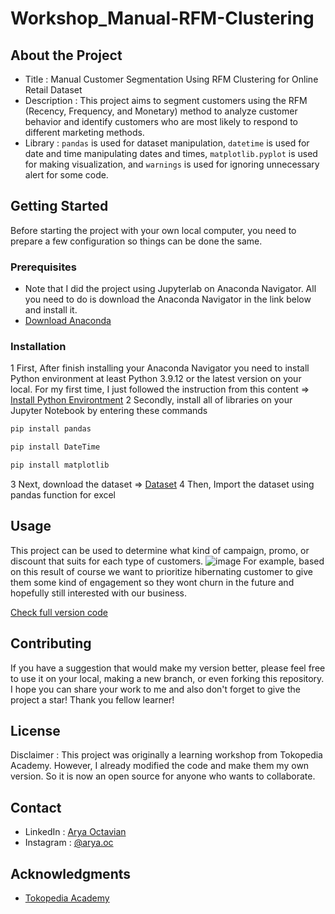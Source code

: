 # Workshop_Manual-RFM-Clustering

## About the Project

* Title : Manual Customer Segmentation Using RFM Clustering for Online Retail Dataset
* Description : This project aims to segment customers using the RFM (Recency, Frequency, and Monetary) method to analyze customer behavior and identify customers who are most likely to respond to different marketing methods.
* Library : `pandas` is used for dataset manipulation, `datetime` is used for date and time manipulating dates and times, `matplotlib.pyplot` is used for making visualization, and `warnings` is used for ignoring unnecessary alert for some code.

## Getting Started
Before starting the project with your own local computer, you need to prepare a few configuration so things can be done the same.

### Prerequisites
* Note that I did the project using Jupyterlab on Anaconda Navigator. All you need to do is download the Anaconda Navigator in the link below and install it.
* [Download Anaconda](https://www.anaconda.com/products/distribution)
 
### Installation
1 First, After finish installing your Anaconda Navigator you need to install Python environment at least Python 3.9.12 or the latest version on your local. For my first time, I just followed the instruction from this content => [Install Python Environtment](https://www.youtube.com/watch?v=5mDYijMfSzs) 
2 Secondly, install all of libraries on your Jupyter Notebook by entering these commands
```sh
pip install pandas
```
```sh
pip install DateTime
```
```sh
pip install matplotlib
```
3 Next, download the dataset => [Dataset](https://github.com/aryaoctav/Workshop_Manual-RFM-Clustering/blob/main/Online%20Retail.xlsx)
4 Then, Import the dataset using pandas function for excel

## Usage
This project can be used to determine what kind of campaign, promo, or discount that suits for each type of customers.
![image](https://user-images.githubusercontent.com/105413896/208016762-2f59e0e3-e7dc-433f-9560-c9040e91e236.png)
For example, based on this result of course we want to prioritize hibernating customer to give them some kind of engagement so they wont churn in the future and hopefully still interested with our business.

[Check full version code](https://github.com/aryaoctav/Workshop_Manual-RFM-Clustering/blob/main/RFM%20Workshop_Arya.ipynb)

## Contributing

If you have a suggestion that would make my version better, please feel free to use it on your local, making a new branch, or even forking this repository. I hope you can share your work to me and also don't forget to give the project a star! Thank you fellow learner!

## License

Disclaimer : This project was originally a learning workshop from Tokopedia Academy. However, I already modified the code and make them my own version. So it is now an open source for anyone who wants to collaborate.

## Contact
* LinkedIn : [Arya Octavian](https://www.linkedin.com/in/arya-octavian/)
* Instagram : [@arya.oc](https://www.instagram.com/arya.oc/?hl=id)

## Acknowledgments
* [Tokopedia Academy](https://academy.tokopedia.com/)
